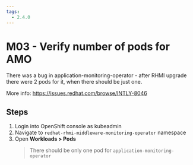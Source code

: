 ```yaml
---
tags:
  - 2.4.0
---
```


# M03 - Verify number of pods for AMO

There was a bug in application-monitoring-operator - after RHMI upgrade there were 2 pods for it, when there should be just one.

More info: <https://issues.redhat.com/browse/INTLY-8046>

## Steps

1. Login into OpenShift console as kubeadmin
2. Navigate to `redhat-rhmi-middleware-monitoring-operator` namespace
3. Open **Workloads > Pods**
   > There should be only one pod for `application-monitoring-operator`
